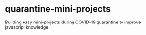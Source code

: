 # quarantine-mini-projects
Building easy mini-projects during COVID-19 quarantine to improve  javascript knowledge.
